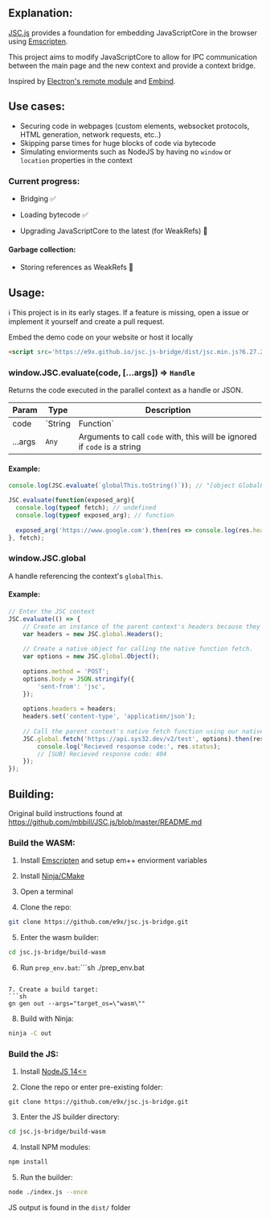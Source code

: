 ## Explanation:

[JSC.js](https://github.com/mbbill/JSC.js) provides a foundation for embedding JavaScriptCore in the browser using [Emscripten](https://emscripten.org/).

This project aims to modify JavaScriptCore to allow for IPC communication between the main page and the new context and provide a context bridge.

Inspired by [Electron's remote module](https://github.com/electron/remote) and [Embind](https://emscripten.org/docs/porting/connecting_cpp_and_javascript/embind.html).

## Use cases:

- Securing code in webpages (custom elements, websocket protocols, HTML generation, network requests, etc..)
- Skipping parse times for huge blocks of code via bytecode
- Simulating enviorments such as NodeJS by having no `window` or `location` properties in the context

### Current progress:

- Bridging ✅

- Loading bytecode ✅

- Upgrading JavaScriptCore to the latest (for WeakRefs) 🚫

#### Garbage collection:

- Storing references as WeakRefs 🚫

## Usage:

ℹ This project is in its early stages. If a feature is missing, open a issue or implement it yourself and create a pull request.

Embed the demo code on your website or host it locally

```html
<script src='https://e9x.github.io/jsc.js-bridge/dist/jsc.min.js?6.27.2021'></script>
```

### window.JSC.evaluate(code, [...args]) ⇒ `Handle`

Returns the code executed in the parallel context as a handle or JSON.

| Param | Type | Description |
| --- | --- | --- |
| code | `String|Function` | A string or function containing code to be executed in the JSC context |
| ...args | `Any` | Arguments to call `code` with, this will be ignored if `code` is a string |


#### Example:

```js
console.log(JSC.evaluate(`globalThis.toString()`)); // "[object GlobalObject]"

JSC.evaluate(function(exposed_arg){
  console.log(typeof fetch); // undefined
  console.log(typeof exposed_arg); // function
  
  exposed_arg('https://www.google.com').then(res => console.log(res.headers.get('content-type')));
}, fetch);
```

### window.JSC.global

A handle referencing the context's `globalThis`.

#### Example:

```js
// Enter the JSC context
JSC.evaluate(() => {
	// Create an instance of the parent context's headers because they are not present in this context.
	var headers = new JSC.global.Headers();
	
	// Create a native object for calling the native function fetch.
	var options = new JSC.global.Object();
	
	options.method = 'POST';
	options.body = JSON.stringify({
		'sent-from': 'jsc',
	});
	
	options.headers = headers;
	headers.set('content-type', 'application/json');
	
	// Call the parent context's native fetch function using our native object.
	JSC.global.fetch('https://api.sys32.dev/v2/test', options).then(res => {
		console.log('Recieved response code:', res.status);
		// [SUB] Recieved response code: 404
	});
});
```

## Building:

Original build instructions found at https://github.com/mbbill/JSC.js/blob/master/README.md

### Build the WASM:

1. Install [Emscripten](https://emscripten.org/docs/getting_started/downloads.html#installation-instructions-using-the-emsdk-recommended) and setup em++ enviorment variables

2. Install [Ninja/CMake](https://cmake.org/download/)

3. Open a terminal

4. Clone the repo:
```sh
git clone https://github.com/e9x/jsc.js-bridge.git
```

5. Enter the wasm builder:
```sh
cd jsc.js-bridge/build-wasm
```

6. Run `prep_env.bat`:```sh
./prep_env.bat
```

7. Create a build target:
```sh
gn gen out --args="target_os=\"wasm\""
```

8. Build with Ninja:
```sh
ninja -C out
```

### Build the JS:

1. Install [NodeJS 14<=](https://nodejs.org/en/)

2. Clone the repo or enter pre-existing folder:
```
git clone https://github.com/e9x/jsc.js-bridge.git
```

3. Enter the JS builder directory:
```sh
cd jsc.js-bridge/build-wasm
```

4. Install NPM modules:
```sh
npm install
```

5. Run the builder:
```sh
node ./index.js --once
```

JS output is found in the `dist/` folder